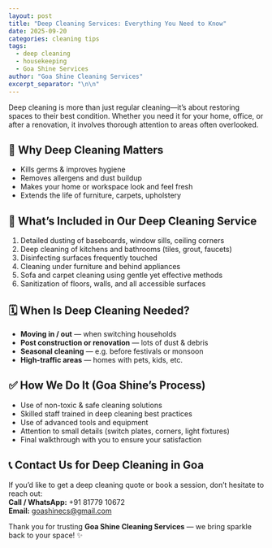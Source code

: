 ```yaml
---
layout: post
title: "Deep Cleaning Services: Everything You Need to Know"
date: 2025-09-20
categories: cleaning tips
tags:
  - deep cleaning
  - housekeeping
  - Goa Shine Services
author: "Goa Shine Cleaning Services"
excerpt_separator: "\n\n"
---
```


Deep cleaning is more than just regular cleaning—it’s about restoring spaces to their best condition. Whether you need it for your home, office, or after a renovation, it involves thorough attention to areas often overlooked.

## 🌟 Why Deep Cleaning Matters

- Kills germs & improves hygiene  
- Removes allergens and dust buildup  
- Makes your home or workspace look and feel fresh  
- Extends the life of furniture, carpets, upholstery  

## 🔧 What’s Included in Our Deep Cleaning Service

1. Detailed dusting of baseboards, window sills, ceiling corners  
2. Deep cleaning of kitchens and bathrooms (tiles, grout, faucets)  
3. Disinfecting surfaces frequently touched  
4. Cleaning under furniture and behind appliances  
5. Sofa and carpet cleaning using gentle yet effective methods  
6. Sanitization of floors, walls, and all accessible surfaces  

## 🗓 When Is Deep Cleaning Needed?

- **Moving in / out** — when switching households  
- **Post construction or renovation** — lots of dust & debris  
- **Seasonal cleaning** — e.g. before festivals or monsoon  
- **High-traffic areas** — homes with pets, kids, etc.

## ✅ How We Do It (Goa Shine’s Process)

- Use of non-toxic & safe cleaning solutions  
- Skilled staff trained in deep cleaning best practices  
- Use of advanced tools and equipment  
- Attention to small details (switch plates, corners, light fixtures)  
- Final walkthrough with you to ensure your satisfaction  

## 📞 Contact Us for Deep Cleaning in Goa

If you’d like to get a deep cleaning quote or book a session, don’t hesitate to reach out:  
**Call / WhatsApp:** +91 81779 10672  
**Email:** goashinecs@gmail.com  

Thank you for trusting **Goa Shine Cleaning Services** — we bring sparkle back to your space! ✨
